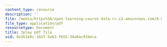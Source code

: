 ```yaml
---
content_type: resource
description: ''
file: /media/https%3A/open-learning-course-data-rc.s3.amazonaws.com/8-03sc-physics-iii-vibrations-and-waves-fall-2016/de261e0c165f5e63f65534a0ac934eca_BX4QPdP7fT8.pdf
file_type: application/pdf
resourcetype: Document
title: 3play pdf file
uid: de261e0c-165f-5e63-f655-34a0ac934eca
---
```

